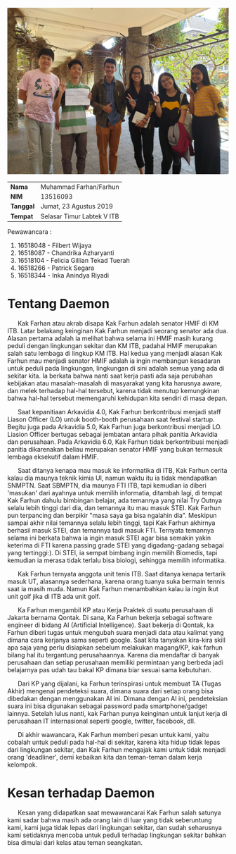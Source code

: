 ![photo](foto16518048-16518087-16518104-16518266-16518344.jpg)

<table>
  <tr>
    <td><b>Nama</b></td>
    <td>Muhammad Farhan/Farhun</td>
  </tr>
  <tr>
    <td><b>NIM</b></td>
    <td>13516093</td>
  </tr>
  <tr>
    <td><b>Tanggal</b></td>
    <td>Jumat, 23 Agustus 2019</td>
  </tr>
  <tr>
    <td><b>Tempat</b></td>
    <td>Selasar Timur Labtek V ITB</td>
  </tr>
</table>

Pewawancara :
1. 16518048 - Filbert Wijaya
2. 16518087 - Chandrika Azharyanti
3. 16518104 - Felicia Gillian Tekad Tuerah
4. 16518266 - Patrick Segara
5. 16518344 - Inka Anindya Riyadi

# Tentang Daemon

&nbsp;&nbsp;&nbsp;&nbsp;&nbsp;&nbsp;Kak Farhan atau akrab disapa Kak Farhun adalah senator HMIF di KM ITB. Latar belakang keinginan Kak Farhun menjadi seorang senator ada dua. Alasan pertama adalah ia melihat bahwa selama ini HMIF masih kurang peduli dengan lingkungan sekitar dan KM ITB, padahal HMIF merupakan salah satu lembaga di lingkup KM ITB. Hal kedua yang menjadi alasan Kak Farhun mau menjadi senator HMIF adalah ia ingin membangun kesadaran untuk peduli pada lingkungan, lingkungan di sini adalah semua yang ada di sekitar kita. Ia berkata bahwa nanti saat kerja pasti ada saja perubahan kebijakan atau masalah-masalah di masyarakat yang kita harusnya aware, dan melek terhadap hal-hal tersebut, karena tidak menutup kemungkinan bahwa hal-hal tersebut memengaruhi kehidupan kita sendiri di masa depan.

&nbsp;&nbsp;&nbsp;&nbsp;&nbsp;&nbsp;Saat kepanitiaan Arkavidia 4.0, Kak Farhun berkontribusi menjadi staff Liason Officer (LO) untuk booth-booth perusahaan saat festival startup. Begitu juga pada Arkavidia 5.0, Kak Farhun juga berkontribusi menjadi LO. Liasion Officer bertugas sebagai jembatan antara pihak panitia Arkavidia dan perusahaan. Pada Arkavidia 6.0, Kak Farhun tidak berkontribusi menjadi panitia dikarenakan beliau merupakan senator HMIF yang bukan termasuk lembaga eksekutif dalam HMIF.

&nbsp;&nbsp;&nbsp;&nbsp;&nbsp;&nbsp;Saat ditanya kenapa mau masuk ke informatika di ITB, Kak Farhun cerita kalau dia maunya teknik kimia UI, namun waktu itu ia tidak mendapatkan SNMPTN. Saat SBMPTN, dia maunya FTI ITB, tapi kemudian ia diberi 'masukan' dari ayahnya untuk memilih informatia, ditambah lagi, di tempat Kak Farhun dahulu bimbingan belajar, ada temannya yang nilai Try Outnya selalu lebih tinggi dari dia, dan temannya itu mau masuk STEI. Kak Farhun pun terpancing dan berpikir "masa saya ga bisa ngalahin dia". Meskipun sampai akhir nilai temannya selalu lebih tinggi, tapi Kak Farhun akhirnya berhasil masuk STEI, dan temannya tadi masuk FTI. Ternyata temannya selama ini berkata bahwa ia ingin masuk STEI agar bisa semakin yakin keterima di FTI karena passing grade STEI yang digadang-gadang sebagai yang tertinggi:). Di STEI, ia sempat bimbang ingin memilih Biomedis, tapi kemudian ia merasa tidak terlalu bisa biologi, sehingga memilih informatika.

&nbsp;&nbsp;&nbsp;&nbsp;&nbsp;&nbsp;Kak Farhun ternyata anggota unit tenis ITB. Saat ditanya kenapa tertarik masuk UT, alasannya sederhana, karena orang tuanya suka bermain tennis saat ia masih muda. Namun Kak Farhun menambahkan kalau ia ingin ikut unit golf jika di ITB ada unit golf.

&nbsp;&nbsp;&nbsp;&nbsp;&nbsp;&nbsp;Ka Farhun mengambil KP atau Kerja Praktek di suatu perusahaan di Jakarta bernama Qontak. Di sana, Ka Farhun bekerja sebagai software engineer di bidang AI (Artificial Intelligence). Saat bekerja di Qontak, ka Farhun diberi tugas untuk mengubah suara menjadi data atau kalimat yang dimana cara kerjanya sama seperti google. Saat kita tanyakan kira-kira skill apa saja yang perlu disiapkan sebelum melakukan magang/KP, kak farhun bilang hal itu tergantung perusahaannya. Karena dia mendaftar di banyak perusahaan dan setiap perusahaan memiliki permintaan yang berbeda jadi belajarnya pas udah tau bakal KP dimana biar sesuai sama kebutuhan.
  
&nbsp;&nbsp;&nbsp;&nbsp;&nbsp;&nbsp;Dari KP yang dijalani, ka Farhun terinspirasi untuk membuat TA (Tugas Akhir) mengenai pendeteksi suara, dimana suara dari setiap orang bisa dibedakan dengan menggunakan AI ini. Dimana dengan AI ini, pendeteksian suara ini bisa digunakan sebagai password pada smartphone/gadget lainnya. Setelah lulus nanti, kak Farhan punya keinginan untuk lanjut kerja di perusahaan IT internasional seperti google, twitter, facebook, dll.
  
&nbsp;&nbsp;&nbsp;&nbsp;&nbsp;&nbsp;Di akhir wawancara, Kak Farhun memberi pesan untuk kami, yaitu cobalah untuk peduli pada hal-hal di sekitar, karena kita hidup tidak lepas dari lingkungan sekitar, dan Kak Farhun mengajak kami untuk tidak menjadi orang 'deadliner', demi kebaikan kita dan teman-teman dalam kerja kelompok.

# Kesan terhadap Daemon
&nbsp;&nbsp;&nbsp;&nbsp;&nbsp;&nbsp;Kesan yang didapatkan saat mewawancarai Kak Farhun salah satunya kami sadar bahwa masih ada orang lain di luar yang tidak seberuntung kami, kami juga tidak lepas dari lingkungan sekitar, dan sudah seharusnya kami setidaknya mencoba untuk peduli terhadap lingkungan sekitar bahkan bisa dimulai dari kelas atau teman seangkatan.
